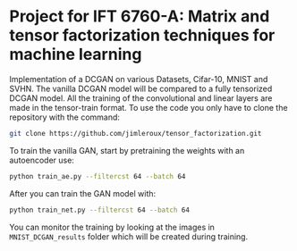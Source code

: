 # Project for IFT 6760-A: Matrix and tensor factorization techniques for machine learning 
Implementation of a DCGAN on various Datasets, Cifar-10, MNIST and SVHN. The vanilla DCGAN model will be compared to a fully tensorized DCGAN model. All the training of the convolutional and linear layers are made in the tensor-train format. To use the code you only have to clone the repository with the command:

```bash
git clone https://github.com/jimleroux/tensor_factorization.git
```

To train the vanilla GAN, start by pretraining the weights with an autoencoder use:    

```bash
python train_ae.py --filtercst 64 --batch 64
```  

After you can train the GAN model with:

```bash
python train_net.py --filtercst 64 --batch 64
```

You can monitor the training by looking at the images in `MNIST_DCGAN_results` folder which will be created during training.
